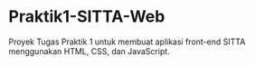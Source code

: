 # Praktik1-SITTA-Web
Proyek Tugas Praktik 1 untuk membuat aplikasi front-end SITTA menggunakan HTML, CSS, dan JavaScript.
